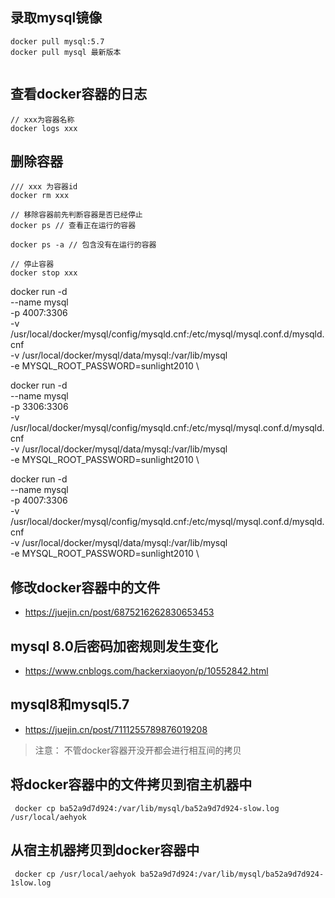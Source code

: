 ## 录取mysql镜像
```
docker pull mysql:5.7
docker pull mysql 最新版本


```

## 查看docker容器的日志
```
// xxx为容器名称
docker logs xxx
```

## 删除容器
```
/// xxx 为容器id
docker rm xxx  

// 移除容器前先判断容器是否已经停止
docker ps // 查看正在运行的容器

docker ps -a // 包含没有在运行的容器

// 停止容器
docker stop xxx
```

docker run -d \
--name mysql \
-p 4007:3306 \
-v /usr/local/docker/mysql/config/mysqld.cnf:/etc/mysql/mysql.conf.d/mysqld.cnf \
-v /usr/local/docker/mysql/data/mysql:/var/lib/mysql \
-e MYSQL_ROOT_PASSWORD=sunlight2010 \


docker run -d \
--name mysql \
-p 3306:3306 \
-v /usr/local/docker/mysql/config/mysqld.cnf:/etc/mysql/mysql.conf.d/mysqld.cnf \
-v /usr/local/docker/mysql/data/mysql:/var/lib/mysql \
-e MYSQL_ROOT_PASSWORD=sunlight2010 \




docker run -d \
--name mysql \
-p 4007:3306 \
-v /usr/local/docker/mysql/config/mysqld.cnf:/etc/mysql/mysql.conf.d/mysqld.cnf \
-v /usr/local/docker/mysql/data/mysql:/var/lib/mysql \
-e MYSQL_ROOT_PASSWORD=sunlight2010 \

## 修改docker容器中的文件
- https://juejin.cn/post/6875216262830653453

## mysql 8.0后密码加密规则发生变化
- https://www.cnblogs.com/hackerxiaoyon/p/10552842.html

## mysql8和mysql5.7
- https://juejin.cn/post/7111255789876019208


> 注意： 不管docker容器开没开都会进行相互间的拷贝
## 将docker容器中的文件拷贝到宿主机器中
```
 docker cp ba52a9d7d924:/var/lib/mysql/ba52a9d7d924-slow.log  /usr/local/aehyok
```


## 从宿主机器拷贝到docker容器中
```
 docker cp /usr/local/aehyok ba52a9d7d924:/var/lib/mysql/ba52a9d7d924-1slow.log  
```